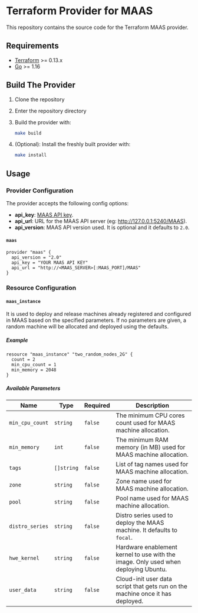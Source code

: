 # Terraform Provider for MAAS

This repository contains the source code for the Terraform MAAS provider.

## Requirements

- [Terraform](https://www.terraform.io/downloads.html) >= 0.13.x
- [Go](https://golang.org/doc/install) >= 1.16

## Build The Provider

1. Clone the repository
1. Enter the repository directory
1. Build the provider with:

    ```sh
    make build
    ```

1. (Optional): Install the freshly built provider with:

    ```sh
    make install
    ```

## Usage

### Provider Configuration

The provider accepts the following config options:

- **api_key**: [MAAS API key](https://maas.io/docs/snap/3.0/cli/maas-cli#heading--log-in-required).
- **api_url**: URL for the MAAS API server (eg: <http://127.0.0.1:5240/MAAS>).
- **api_version**: MAAS API version used. It is optional and it defaults to `2.0`.

#### `maas`

```hcl
provider "maas" {
  api_version = "2.0"
  api_key = "YOUR MAAS API KEY"
  api_url = "http://<MAAS_SERVER>[:MAAS_PORT]/MAAS"
}
```

### Resource Configuration

#### `maas_instance`

It is used to deploy and release machines already registered and configured in MAAS based on the specified parameters. If no parameters are given, a random machine will be allocated and deployed using the defaults.

##### Example

```hcl
resource "maas_instance" "two_random_nodes_2G" {
  count = 2
  min_cpu_count = 1
  min_memory = 2048
}
```

##### Available Parameters

| Name | Type | Required | Description
| ---- | ---- | -------- | -----------
| `min_cpu_count` | `string` | `false` | The minimum CPU cores count used for MAAS machine allocation.
| `min_memory` | `int` | `false` | The minimum RAM memory (in MB) used for MAAS machine allocation.
| `tags` | `[]string` | `false` |List of tag names used for MAAS machine allocation.
| `zone` | `string` | `false` | Zone name used for MAAS machine allocation.
| `pool` | `string` | `false` | Pool name used for MAAS machine allocation.
| `distro_series` | `string` | `false` | Distro series used to deploy the MAAS machine. It defaults to `focal`.
| `hwe_kernel` | `string` | `false` | Hardware enablement kernel to use with the image. Only used when deploying Ubuntu.
| `user_data` | `string` | `false` | Cloud-init user data script that gets run on the machine once it has deployed.
